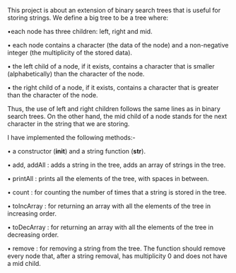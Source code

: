 This project is about an extension of binary search trees that is useful for storing strings.
We define a big tree to be a tree where:

•each node has three children: left, right and mid.

• each node contains a character (the data of the node) and a non-negative integer
(the multiplicity of the stored data).

• the left child of a node, if it exists, contains a character that is smaller
(alphabetically) than the character of the node.

• the right child of a node, if it exists, contains a character that is greater than the
character of the node.

Thus, the use of left and right children follows the same lines as in binary search trees. On
the other hand, the mid child of a node stands for the next character in the string that we
are storing.


I have implemented the following methods:- 

• a constructor (__init__) and a string function (__str__).

• add, addAll : adds a string in the tree, adds an array of strings in the tree.

• printAll : prints all the elements of the tree, with spaces in between.

• count : for counting the number of times that a string is stored in the tree.

• toIncArray : for returning an array with all the elements of the tree in increasing
order.

• toDecArray : for returning an array with all the elements of the tree in decreasing
order. 

• remove : for removing a string from the tree. The function should remove every
node that, after a string removal, has multiplicity 0 and does not have a mid child. 
